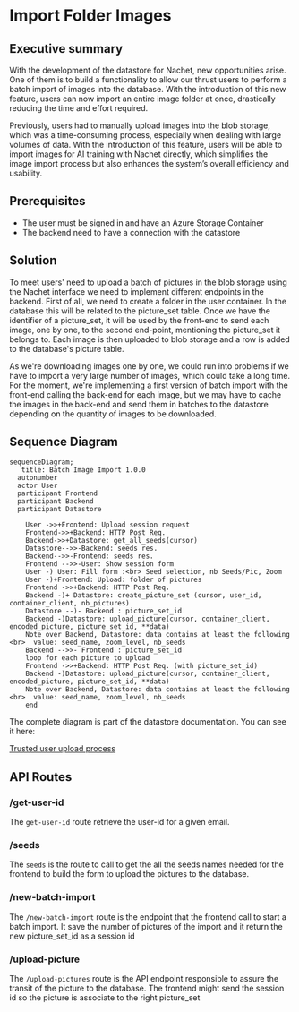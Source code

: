 # Import Folder Images

## Executive summary

With the development of the datastore for Nachet, new opportunities arise. One
of them is to build a functionality to allow our thrust users to perform a batch
import of images into the database. With the introduction of this new feature,
users can now import an entire image folder at once, drastically reducing the
time and effort required.

Previously, users had to manually upload images into the blob storage, which was
a time-consuming process, especially when dealing with large volumes of data.
With the introduction of this feature, users will be able to import images for
AI training with Nachet directly, which simplifies the image import process but
also enhances the system’s overall efficiency and usability.

## Prerequisites

- The user must be signed in and have an Azure Storage Container
- The backend need to have a connection with the datastore

## Solution

To meet users' need to upload a batch of pictures in the blob storage using the
Nachet interface we need to implement different endpoints in the backend. First
of all, we need to create a folder in the user container. In the database this
will be related to the picture_set table. Once we have the identifier of a
picture_set, it will be used by the front-end to send each image, one by one, to
the second end-point, mentioning the picture_set it belongs to. Each image is
then uploaded to blob storage and a row is added to the database's picture
table.

As we're downloading images one by one, we could run into problems if we have to
import a very large number of images, which could take a long time. For the
moment, we're implementing a first version of batch import with the front-end
calling the back-end for each image, but we may have to cache the images in the
back-end and send them in batches to the datastore depending on the quantity of
images to be downloaded.

## Sequence Diagram

```mermaid
sequenceDiagram;
   title: Batch Image Import 1.0.0
  autonumber
  actor User
  participant Frontend
  participant Backend
  participant Datastore

    User ->>+Frontend: Upload session request
    Frontend->>+Backend: HTTP Post Req.
    Backend->>+Datastore: get_all_seeds(cursor)
    Datastore-->>-Backend: seeds res.
    Backend-->>-Frontend: seeds res.
    Frontend -->>-User: Show session form
    User -) User: Fill form :<br> Seed selection, nb Seeds/Pic, Zoom
    User -)+Frontend: Upload: folder of pictures
    Frontend ->>+Backend: HTTP Post Req.
    Backend -)+ Datastore: create_picture_set (cursor, user_id, container_client, nb_pictures)
    Datastore --)- Backend : picture_set_id
    Backend -)Datastore: upload_picture(cursor, container_client, encoded_picture, picture_set_id, **data)
    Note over Backend, Datastore: data contains at least the following <br>  value: seed_name, zoom_level, nb_seeds
    Backend -->>- Frontend : picture_set_id
    loop for each picture to upload
    Frontend ->>+Backend: HTTP Post Req. (with picture_set_id)
    Backend -)Datastore: upload_picture(cursor, container_client, encoded_picture, picture_set_id, **data)
    Note over Backend, Datastore: data contains at least the following <br>  value: seed_name, zoom_level, nb_seeds
    end
```

The complete diagram is part of the datastore documentation. You can see it
here:

[Trusted user upload
process](https://github.com/ai-cfia/nachet-datastore/blob/issue13-create-process-to-upload-metadata-for-trusted-users/doc/trusted-user-upload.md)

## API Routes

### /get-user-id

The `get-user-id` route retrieve the user-id for a given email.

### /seeds

The `seeds` is the route to call to get the all the seeds names needed for the
frontend to build the form to upload the pictures to the database.

### /new-batch-import

The `/new-batch-import` route is the endpoint that the frontend call to start a
batch import. It save the number of pictures of the import and it return the new
picture_set_id as a session id

### /upload-picture

The `/upload-pictures` route is the API endpoint responsible to assure the
transit of the picture to the database. The frontend might send the session id
so the picture is associate to the right picture_set

